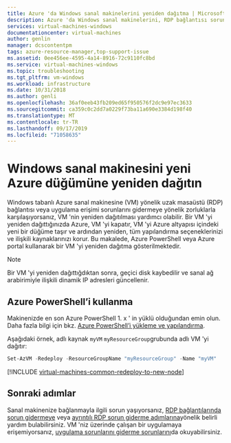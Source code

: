 ```yaml
---
title: Azure 'da Windows sanal makinelerini yeniden dağıtma | Microsoft Docs
description: Azure 'da Windows sanal makinelerini, RDP bağlantısı sorunlarını azaltmak için yeniden dağıtma.
services: virtual-machines-windows
documentationcenter: virtual-machines
author: genlin
manager: dcscontentpm
tags: azure-resource-manager,top-support-issue
ms.assetid: 0ee456ee-4595-4a14-8916-72c9110fc8bd
ms.service: virtual-machines-windows
ms.topic: troubleshooting
ms.tgt_pltfrm: vm-windows
ms.workload: infrastructure
ms.date: 10/31/2018
ms.author: genli
ms.openlocfilehash: 36af0eeb43fb209ed65f950576f2dc9e97ec3633
ms.sourcegitcommit: ca359c0c2dd7a0229f73ba11a690e3384d198f40
ms.translationtype: MT
ms.contentlocale: tr-TR
ms.lasthandoff: 09/17/2019
ms.locfileid: "71058635"
---
```

# <a name="redeploy-windows-virtual-machine-to-new-azure-node"></a>Windows sanal makinesini yeni Azure düğümüne yeniden dağıtın
Windows tabanlı Azure sanal makinesine (VM) yönelik uzak masaüstü (RDP) bağlantısı veya uygulama erişimi sorunlarını gidermeye yönelik zorluklarla karşılaşıyorsanız, VM 'nin yeniden dağıtılması yardımcı olabilir. Bir VM 'yi yeniden dağıttığınızda Azure, VM 'yi kapatır, VM 'yi Azure altyapısı içindeki yeni bir düğüme taşır ve ardından yeniden, tüm yapılandırma seçeneklerinizi ve ilişkili kaynaklarınızı korur. Bu makalede, Azure PowerShell veya Azure portal kullanarak bir VM 'yi yeniden dağıtma gösterilmektedir.

> [!NOTE]
> Bir VM 'yi yeniden dağıttığdıktan sonra, geçici disk kaybedilir ve sanal ağ arabirimiyle ilişkili dinamik IP adresleri güncellenir. 


## <a name="using-azure-powershell"></a>Azure PowerShell’i kullanma
Makinenizde en son Azure PowerShell 1. x ' in yüklü olduğundan emin olun. Daha fazla bilgi için bkz. [Azure PowerShell’i yükleme ve yapılandırma](/powershell/azure/overview).

Aşağıdaki örnek, adlı kaynak `myVM` `myResourceGroup`grubunda adlı VM 'yi dağıtır:

```powershell
Set-AzVM -Redeploy -ResourceGroupName "myResourceGroup" -Name "myVM"
```

[!INCLUDE [virtual-machines-common-redeploy-to-new-node](../../../includes/virtual-machines-common-redeploy-to-new-node.md)]

## <a name="next-steps"></a>Sonraki adımlar
Sanal makinenize bağlanmayla ilgili sorun yaşıyorsanız, [RDP bağlantılarında sorun gidermeye](troubleshoot-rdp-connection.md) veya [ayrıntılı RDP sorun giderme adımlarına](detailed-troubleshoot-rdp.md)yönelik belirli yardım bulabilirsiniz. VM 'niz üzerinde çalışan bir uygulamaya erişemiyorsanız, [uygulama sorunlarını giderme sorunlarını](../windows/troubleshoot-app-connection.md)da okuyabilirsiniz.

